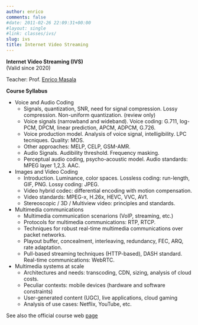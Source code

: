```yaml
---
author: enrico
comments: false
#date: 2011-02-26 22:09:31+00:00
#layout: single
#link: classes/ivs/
slug: ivs
title: Internet Video Streaming
---
```


**Internet Video Streaming (IVS)**  
(Valid since 2020)

Teacher: Prof. [Enrico Masala]({{site.baseurl}}/people/masala)

**Course Syllabus**

- Voice and Audio Coding
  - Signals, quantization, SNR, need for signal compression. Lossy compression. Non-uniform quantization. (review only)
  - Voice signals (narrowband and wideband). Voice coding: G.711, log-PCM, DPCM, linear prediction, APCM, ADPCM, G.726.
  - Voice production model. Analysis of voice signal, intelligibility. LPC tecniques. Quality: MOS.
  - Other approaches: MELP, CELP, GSM-AMR.
  - Audio Signals. Audibility threshold. Frequency masking.
  - Perceptual audio coding, psycho-acoustic model. Audio standards: MPEG layer 1,2,3. AAC.
- Images and Video Coding
  - Introduction. Luminance, color spaces. Lossless coding: run-length, GIF, PNG. Lossy coding: JPEG.
  - Video hybrid codec: differential encoding with motion compensation.
  - Video standards: MPEG-x, H.26x, HEVC, VVC, AV1.
  - Stereoscopic / 3D / Multiview video: principles and standards.
- Multimedia communications
  - Multimedia communication scenarions (VoIP, streaming, etc.)
  - Protocols for multimedia communications: RTP, RTCP.
  - Techniques for robust real-time multimedia communications over packet networks.
  - Playout buffer, concealment, interleaving, redundancy, FEC, ARQ, rate adaptation.
  - Pull-based streaming techniques (HTTP-based), DASH standard. Real-time communications: WebRTC.
- Multimedia systems at scale
  - Architectures and needs: transcoding, CDN, sizing, analysis of cloud costs.
  - Peculiar contexts: mobile devices (hardware and software constraints)
  - User-generated content (UGC), live applications, cloud gaming
  - Analysis of use cases: Netflix, YouTube, etc.

See also the official course web [page](https://didattica.polito.it/pls/portal30/sviluppo.guide.visualizza?p_cod_ins=01URSOV&p_a_acc=2024)

